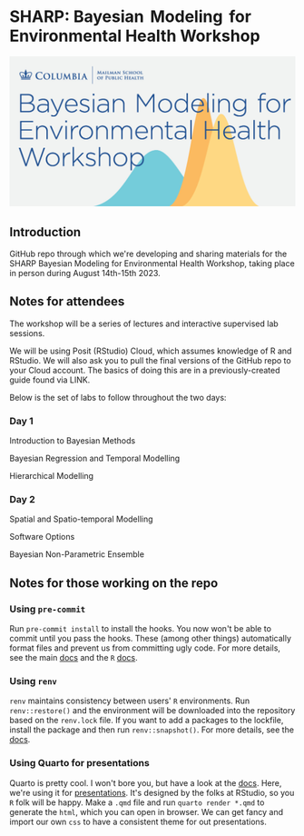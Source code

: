 # SHARP: Bayesian  Modeling  for Environmental Health Workshop

![course logo](assets/bmeh-1200x630.jpg)

## Introduction

GitHub repo through which we're developing and sharing materials for the SHARP Bayesian Modeling for Environmental Health Workshop, taking place in person during August 14th-15th 2023.

## Notes for attendees

The workshop will be a series of lectures and interactive supervised lab sessions.

We will be using Posit (RStudio) Cloud, which assumes knowledge of R and RStudio. We will also ask you to pull the final versions of the GitHub repo to your Cloud account. The basics of doing this are in a previously-created guide found via LINK.

Below is the set of labs to follow throughout the two days:

### Day 1

Introduction to Bayesian Methods

Bayesian Regression and Temporal Modelling

Hierarchical Modelling

### Day 2

Spatial and Spatio-temporal Modelling

Software Options

Bayesian Non-Parametric Ensemble

## Notes for those working on the repo

### Using `pre-commit`

Run `pre-commit install` to install the hooks. You now won't be able to commit until you pass the hooks. These (among other things) automatically format files and prevent us from committing ugly code. For more details, see the main [docs](https://pre-commit.com/) and the `R` [docs](https://lorenzwalthert.github.io/precommit/).

### Using `renv`

`renv` maintains consistency between users' `R` environments. Run `renv::restore()` and the environment will be downloaded into the repository based on the `renv.lock` file. If you want to add a packages to the lockfile, install the package and then run `renv::snapshot()`. For more details, see the [docs](https://rstudio.github.io/renv/articles/renv.html).

### Using Quarto for presentations

Quarto is pretty cool. I won't bore you, but have a look at the [docs](https://quarto.org/docs/guide/). Here, we're using it for [presentations](https://quarto.org/docs/presentations/revealjs/). It's designed by the folks at RStudio, so you `R` folk will be happy. Make a `.qmd` file and run `quarto render *.qmd` to generate the `html`, which you can open in browser. We can get fancy and import our own `css` to have a consistent theme for out presentations.
